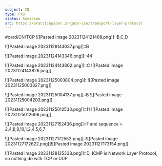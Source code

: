 ```yaml
---
subject: CN
type: PYQ
status: Revision
src: https://practicepaper.in/gate-cse/transport-layer-protocol
---
```

#card/CN/TCP 
![[Pasted image 20231124121408.png]]::B,C,D <!--SR:!2024-02-10,39,218-->

![[Pasted image 20231128143037.png]]::B <!--SR:!2024-01-22,20,210-->

![[Pasted image 20231124143346.png]]::44 <!--SR:!2024-01-29,27,210-->

![[Pasted image 20231124143802.png]]::C ![[Pasted image 20231124143826.png]] <!--SR:!2024-02-04,33,218-->

![[Pasted image 20231125003804.png]]::![[Pasted image 20231125003827.png]] <!--SR:!2024-01-26,24,210-->

![[Pasted image 20231125004137.png]]::B ![[Pasted image 20231125004203.png]] <!--SR:!2024-01-09,5,178-->

![[Pasted image 20231125012533.png]]::11 ![[Pasted image 20231125012606.png]] <!--SR:!2024-01-29,27,210-->

![[Pasted image 20231127152436.png]]::7 and sequence = 2,4,8,9,10,1,2,4,5,6,7 <!--SR:!2024-02-03,32,210-->

![[Pasted image 20231127172552.png]]::![[Pasted image 20231127172622.png]]![[Pasted image 20231127173154.png]] <!--SR:!2024-01-12,10,190-->


![[Pasted image 20231128135338.png]]::D, ICMP is Network Layer Protocol, so nothing do with TCP or UDP. <!--SR:!2024-02-01,30,210-->

 <!--SR:!2023-12-02,2,158-->

